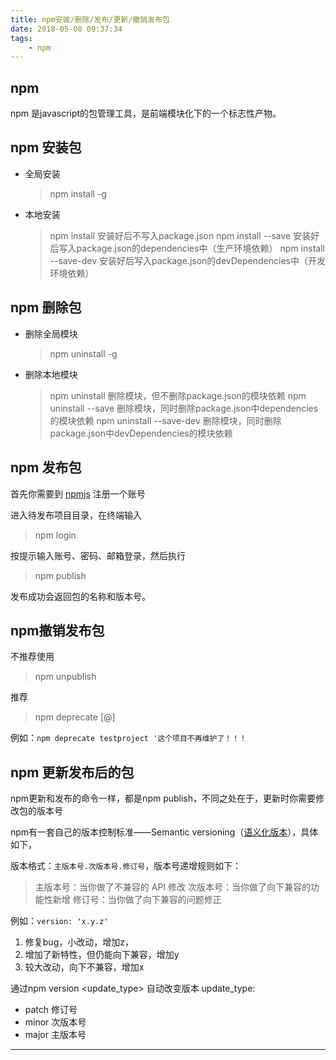 ```yaml
---
title: npm安装/删除/发布/更新/撤销发布包
date: 2018-05-08 09:37:34
tags:
    - npm
---
```


## npm

npm 是javascript的包管理工具，是前端模块化下的一个标志性产物。

## npm 安装包

- 全局安装
    > npm install -g <package>
- 本地安装
    > npm install <package> 安装好后不写入package.json
    > npm install <package> --save 安装好后写入package.json的dependencies中（生产环境依赖）
    > npm install <package> --save-dev 安装好后写入package.json的devDependencies中（开发环境依赖）

## npm 删除包

- 删除全局模块
    > npm uninstall -g <package>
- 删除本地模块
    > npm uninstall <package> 删除模块，但不删除package.json的模块依赖
    > npm uninstall <package> --save 删除模块，同时删除package.json中dependencies的模块依赖
    > npm uninstall <package> --save-dev 删除模块，同时删除package.json中devDependencies的模块依赖

## npm 发布包

首先你需要到 [npmjs](https://www.npmjs.com/) 注册一个账号

进入待发布项目目录，在终端输入

> npm login

按提示输入账号、密码、邮箱登录，然后执行

> npm publish

发布成功会返回包的名称和版本号。

## npm撤销发布包

不推荐使用

> npm unpublish

推荐

> npm deprecate <package>[@<version>] <message>

例如：`npm deprecate testproject '这个项目不再维护了！！！`

## npm 更新发布后的包

npm更新和发布的命令一样，都是npm publish，不同之处在于，更新时你需要修改包的版本号

npm有一套自己的版本控制标准——Semantic versioning（[语义化版本](https://semver.org/lang/zh-CN/)），具体如下，

版本格式：`主版本号.次版本号.修订号`，版本号递增规则如下：

> 主版本号：当你做了不兼容的 API 修改
> 次版本号：当你做了向下兼容的功能性新增
> 修订号：当你做了向下兼容的问题修正

例如：`version: 'x.y.z'`
1. 修复bug，小改动，增加z， 
2. 增加了新特性，但仍能向下兼容，增加y
3. 较大改动，向下不兼容，增加x

通过npm version <update_type> 自动改变版本
update_type: 
- patch 修订号
- minor 次版本号
- major 主版本号

---
